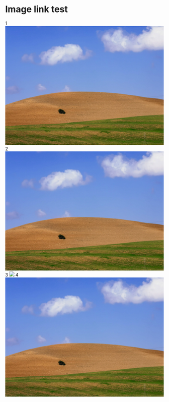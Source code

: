 ---
---

# Image link test

1
![](assets/images/ES20230212_001_alora.jpg)
2
![](/assets/images/ES20230212_001_alora.jpg)
3
![](../assets/images/ES20230212_001_alora.jpg)
4
![](../../assets/images/ES20230212_001_alora.jpg)
